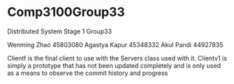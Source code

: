 # Comp3100Group33
Distributed System Stage 1 Group33 

Wenming Zhao 45803080
Agastya Kapur 45348332
Akul Pandi 44927835

Clientf is the final client to use with the Servers class used with it.
Clientv1 is simply a prototype that has not been updated completely and is only used as a means to observe the commit history and progress
